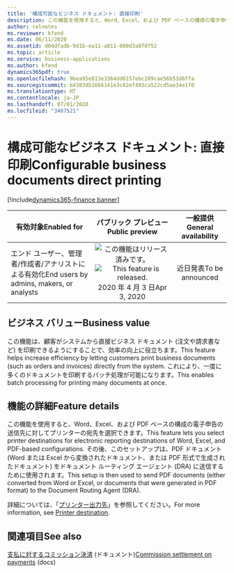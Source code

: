 ```yaml
---
title: '構成可能なビジネス ドキュメント: 直接印刷'
description: この機能を使用すると、Word、Excel、および PDF ベースの構成の電子申告の送信先に対してプリンターの宛先を選択できます。
author: relnotes
ms.reviewer: kfend
ms.date: 06/11/2020
ms.assetid: d04dfadb-9d1b-ea11-a811-000d3a8f0752
ms.topic: article
ms.service: business-applications
ms.author: kfend
dynamics365pdf: true
ms.openlocfilehash: 9bea95e813e3364dd6157ebc289cae56b53d6ffa
ms.sourcegitcommit: b4383db1666141e3c62ef493ca522cd5ae34e1f0
ms.translationtype: HT
ms.contentlocale: ja-JP
ms.lasthandoff: 07/01/2020
ms.locfileid: "3487521"
---
```

# <a name="configurable-business-documents-direct-printing"></a><span data-ttu-id="d4699-103">構成可能なビジネス ドキュメント: 直接印刷</span><span class="sxs-lookup"><span data-stu-id="d4699-103">Configurable business documents direct printing</span></span>
[!include[dynamics365-finance banner](../includes/dynamics365-finance.md)]

| <span data-ttu-id="d4699-104">有効対象</span><span class="sxs-lookup"><span data-stu-id="d4699-104">Enabled for</span></span>    |  <span data-ttu-id="d4699-105">パブリック プレビュー</span><span class="sxs-lookup"><span data-stu-id="d4699-105">Public preview</span></span> | <span data-ttu-id="d4699-106">一般提供</span><span class="sxs-lookup"><span data-stu-id="d4699-106">General availability</span></span> | 
| ---------- | :----------: |:----------: |
|<span data-ttu-id="d4699-107">エンド ユーザー、管理者/作成者/アナリストによる有効化</span><span class="sxs-lookup"><span data-stu-id="d4699-107">End users by admins, makers, or analysts</span></span>|<span data-ttu-id="d4699-108">![この機能はリリース済みです。](/dynamics365-release-plan/media/green-checkmark.png "この機能はリリース済みです。")</span><span class="sxs-lookup"><span data-stu-id="d4699-108">![This feature is released.](/dynamics365-release-plan/media/green-checkmark.png "This feature is released.")</span></span> <span data-ttu-id="d4699-109">2020 年 4 月 3 日</span><span class="sxs-lookup"><span data-stu-id="d4699-109">Apr 3, 2020</span></span>| <span data-ttu-id="d4699-110">近日発表</span><span class="sxs-lookup"><span data-stu-id="d4699-110">To be announced</span></span>|


## <a name="business-value"></a><span data-ttu-id="d4699-111">ビジネス バリュー</span><span class="sxs-lookup"><span data-stu-id="d4699-111">Business value</span></span>
<!-- bv start -->
<span data-ttu-id="d4699-112">この機能は、顧客がシステムから直接ビジネス ドキュメント (注文や請求書など) を印刷できるようにすることで、効率の向上に役立ちます。</span><span class="sxs-lookup"><span data-stu-id="d4699-112">This feature helps increase efficiency by letting customers print business documents (such as orders and invoices) directly from the system.</span></span> <span data-ttu-id="d4699-113">これにより、一度に多くのドキュメントを印刷するバッチ処理が可能になります。</span><span class="sxs-lookup"><span data-stu-id="d4699-113">This enables batch processing for printing many documents at once.</span></span>
<!-- bv end -->



## <a name="feature-details"></a><span data-ttu-id="d4699-114">機能の詳細</span><span class="sxs-lookup"><span data-stu-id="d4699-114">Feature details</span></span>
<!--feature detail start -->
<span data-ttu-id="d4699-115">この機能を使用すると、Word、Excel、および PDF ベースの構成の電子申告の送信先に対してプリンターの宛先を選択できます。</span><span class="sxs-lookup"><span data-stu-id="d4699-115">This feature lets you select printer destinations for electronic reporting destinations of Word, Excel, and PDF-based configurations.</span></span> <span data-ttu-id="d4699-116">その後、このセットアップは、PDF ドキュメント (Word または Excel から変換されたドキュメント、または PDF 形式で生成されたドキュメント) をドキュメント ルーティング エージェント (DRA) に送信するために使用されます。</span><span class="sxs-lookup"><span data-stu-id="d4699-116">This setup is then used to send PDF documents (either converted from Word or Excel, or documents that were generated in PDF format) to the Document Routing Agent (DRA).</span></span>

<span data-ttu-id="d4699-117">詳細については、「[プリンター出力先](https://docs.microsoft.com/dynamics365/fin-ops-core/dev-itpro/analytics/er-destination-type-print)」を参照してください。</span><span class="sxs-lookup"><span data-stu-id="d4699-117">For more information, see [Printer destination](https://docs.microsoft.com/dynamics365/fin-ops-core/dev-itpro/analytics/er-destination-type-print).</span></span>
<!--feature detail end -->










## <a name="see-also"></a><span data-ttu-id="d4699-118">関連項目</span><span class="sxs-lookup"><span data-stu-id="d4699-118">See also</span></span>

<!--docs start-->
<span data-ttu-id="d4699-119">[支払に対するコミッション決済](https://docs.microsoft.com/dynamics365/finance/localizations/emea-ita-exil-commission-settlement) (ドキュメント)</span><span class="sxs-lookup"><span data-stu-id="d4699-119">[Commission settlement on payments](https://docs.microsoft.com/dynamics365/finance/localizations/emea-ita-exil-commission-settlement) (docs)</span></span>
<!--docs end-->
